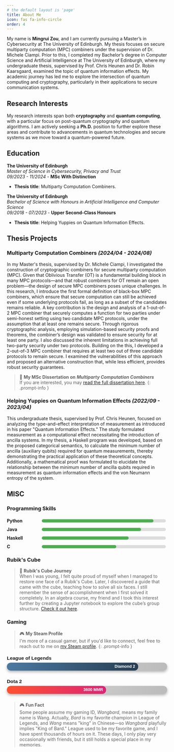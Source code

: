 ```yaml
---
# the default layout is 'page'
title: About Me
icon: fas fa-info-circle
order: 4
---
```


My name is **Mingrui Zou**, and I am currently pursuing a Master’s in Cybersecurity at The University of Edinburgh. My thesis focuses on secure multiparty computation (MPC) combiners under the supervision of Dr. Michele Ciampi. Prior to this, I completed my Bachelor’s degree in Computer Science and Artificial Intelligence at The University of Edinburgh, where my undergraduate thesis, supervised by Prof. Chris Heunen and Dr. Robin Kaarsgaard, examined the topic of quantum information effects. My academic journey has led me to explore the intersection of quantum computing and cryptography, particularly in their applications to secure communication systems.

## **Research Interests**

My research interests span both **cryptography** and **quantum computing**, with a particular focus on post-quantum cryptography and quantum algorithms. I am actively seeking a **Ph.D.** position to further explore these areas and contribute to advancements in quantum technologies and secure systems as we move toward a quantum-powered future.

## **Education**

**The University of Edinburgh**  
*Master of Science in Cybersecurity, Privacy and Trust*  
_09/2023 - 11/2024_ - **MSc With Distinction**
- **Thesis title**: Multiparty Computation Combiners.

**The University of Edinburgh**  
*Bachelor of Science with Honours in Artificial Intelligence and Computer Science*  
_09/2018 - 07/2023_ - **Upper Second-Class Honours**
- **Thesis title**: Helping Yuppies on Quantum Information Effects.


## **Thesis Projects**

### Multiparty Computation Combiners _(2024/04 - 2024/08)_

In my Master's thesis, supervised by Dr. Michele Ciampi, I investigated the construction of cryptographic combiners for secure multiparty computation (MPC). Given that Oblivious Transfer (OT) is a fundamental building block in many MPC protocols—and that robust combiners for OT remain an open problem—the design of secure MPC combiners poses unique challenges. In this research, I introduce the first formal definition of black-box MPC combiners, which ensure that secure computation can still be achieved even if some underlying protocols fail, as long as a subset of the candidates remains reliable. A key contribution is the design and analysis of a 1-out-of-2 MPC combiner that securely computes a function for two parties under semi-honest setting using two candidate MPC protocols, under the assumption that at least one remains secure. Through rigorous cryptographic analysis, employing simulation-based security proofs and theorems, the combiner’s design was validated to ensure security for at least one party. I also discussed the inherent limitations in achieving full two-party security under two protocols. Building on the this, I developed a 2-out-of-3 MPC combiner that requires at least two out of three candidate protocols to remain secure. I examined the vulnerabilities of this approach and proposed an alternative construction that, while less efficient, provides robust security guarantees.

> 📄 **My MSc Dissertation on** ***Multiparty Computation Combiners***  
> If you are interested, you may [read the full dissertation here](https://wangbard.github.io/files/Multiparty_Computation_Combiners.pdf).
{: .prompt-info }

### Helping Yuppies on Quantum Information Effects _(2022/09 - 2023/04)_

This undergraduate thesis, supervised by Prof. Chris Heunen, focused on analyzing the type-and-effect interpretation of measurement as introduced in his paper "Quantum Information Effects." The study formulated measurement as a computational effect necessitating the introduction of ancilla systems. In my thesis, a Haskell program was developed, based on the proposed categorical semantics, to calculate the minimum number of ancilla (auxiliary qubits) required for quantum measurements, thereby demonstrating the practical application of these theoretical concepts. Additionally, a mathematical proof was formulated to elucidate the relationship between the minimum number of ancilla qubits required in measurement as quantum information effects and the von Neumann entropy of the system.

## MISC

<style>
/* Custom skill bar styles for about.md */
.skills {
    max-width: 500px;
    margin-top: 20px;
}

.skill {
    display: flex;
    align-items: center;
    margin-bottom: 10px;
}

.skill span {
    width: 100px; /* Label width */
    font-weight: bold;
}

.skill-bar {
    flex: 1;
    height: 10px;
    background-color: #ddd;
    border-radius: 5px;
    margin-left: 10px;
    position: relative;
}

.skill-bar::before {
    content: '';
    position: absolute;
    height: 100%;
    background-color: #4CAF50; /* Customize the color */
    border-radius: 5px;
    transition: width 0.3s ease;
    width: inherit;
}
</style>

### Programming Skills
<div class="skills">
    <div class="skill">
        <span>Python</span>
        <div class="skill-bar" style="width: 90%;"></div>
    </div>
    <div class="skill">
        <span>Java</span>
        <div class="skill-bar" style="width: 80%;"></div>
    </div>
    <div class="skill">
        <span>Haskell</span>
        <div class="skill-bar" style="width: 70%;"></div>
    </div>
    <div class="skill">
        <span>C</span>
        <div class="skill-bar" style="width: 60%;"></div>
    </div>
</div>

### Rubik's Cube

> 🧩 **Rubik's Cube Journey**  
> When I was young, I felt quite proud of myself when I managed to restore one face of a Rubik's Cube. Later, I discovered a guide that came with the cube, teaching how to solve all six faces. I still remember the sense of accomplishment when I first solved it completely. In an algebra course, my friend and I took this interest further by creating a Jupyter notebook to explore the cube’s group structure. [Check it out here](https://github.com/wangbard/Rubik-s-Cube).


### Gaming

> 🎮 **My Steam Profile**  
> I'm more of a casual gamer, but if you'd like to connect, feel free to reach out to me on [my Steam profile](https://steamcommunity.com/profiles/76561198864699098/).
{: .prompt-info }

<div class="gaming-ranks">
    <div class="rank">
        <div class="rank-title">League of Legends</div>
        <div class="rank-bar">
            <div class="rank-bar-fill lol-bar">Diamond 2</div>
        </div>
    </div>
    <div class="rank">
        <div class="rank-title">Dota 2</div>
        <div class="rank-bar">
            <div class="rank-bar-fill dota-bar">3600 MMR</div>
        </div>
    </div>
</div>

> 🎮 **Fun Fact**  
> Some people assume my gaming ID, *Wangbard*, means my family name is Wang. Actually, *Bard* is my favorite champion in League of Legends, and *Wang* means "king" in Chinese—so *Wangbard* playfully implies "King of Bard." League used to be my favorite game, and I have spent thousands of hours on it. These days, I only play very occasionally with friends, but it still holds a special place in my memories.

<style>
/* Fancy Gaming Rank Styles with Hover Tooltip */
.gaming-ranks {
    max-width: 600px;
    margin-top: 20px;
    font-family: Arial, sans-serif;
}

.rank {
    margin-bottom: 25px;
    font-weight: bold;
}

.rank-title {
    font-size: 1.1em;
    margin-bottom: 5px;
}

.rank-bar {
    position: relative;
    height: 25px;
    width: 100%;
    background: linear-gradient(to right, #ddd, #bbb);
    border-radius: 12px;
    overflow: hidden;
    cursor: pointer;
    transition: all 0.3s ease;
    box-shadow: 0px 4px 8px rgba(0, 0, 0, 0.3);
}

.rank-bar-fill {
    position: absolute;
    height: 100%;
    border-radius: 12px;
    text-align: right;
    color: white;
    font-weight: bold;
    display: flex;
    align-items: center;
    justify-content: flex-end;
    padding-right: 10px;
    font-size: 0.9em;
    transition: width 0.3s ease;
}

.lol-bar {
    width: 80%; /* Adjust width based on rank */
    background: linear-gradient(to right, #4B79A1, #283E51);
}

.dota-bar {
    width: 60%; /* Adjust width based on rank */
    background: linear-gradient(to right, #FF512F, #DD2476);
}

/* Tooltip Style */
.rank-bar:hover::after {
    content: attr(data-tooltip); /* Tooltip content */
    position: absolute;
    left: 50%;
    top: -35px;
    transform: translateX(-50%);
    background-color: rgba(0, 0, 0, 0.8);
    color: #fff;
    padding: 5px 10px;
    border-radius: 5px;
    font-size: 0.9em;
    white-space: nowrap;
    opacity: 1;
    transition: opacity 0.3s ease;
    pointer-events: none;
}

.rank-bar::after {
    opacity: 0;
}
</style>

